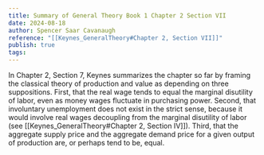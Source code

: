 ```yaml
---
title: Summary of General Theory Book 1 Chapter 2 Section VII
date: 2024-08-18
author: Spencer Saar Cavanaugh
reference: "[[Keynes_GeneralTheory#Chapter 2, Section VII]]"
publish: true
tags: 
---
```

In Chapter 2, Section 7, Keynes summarizes the chapter so far by framing the classical theory of production and value as depending on three suppositions. First, that the real wage tends to equal the marginal disutility of labor, even as money wages fluctuate in purchasing power. Second, that involuntary unemployment does not exist in the strict sense, because it would involve real wages decoupling from the marginal disutility of labor (see [[Keynes_GeneralTheory#Chapter 2, Section IV]]). Third, that the aggregate supply price and the aggregate demand price for a given output of production are, or perhaps tend to be, equal.